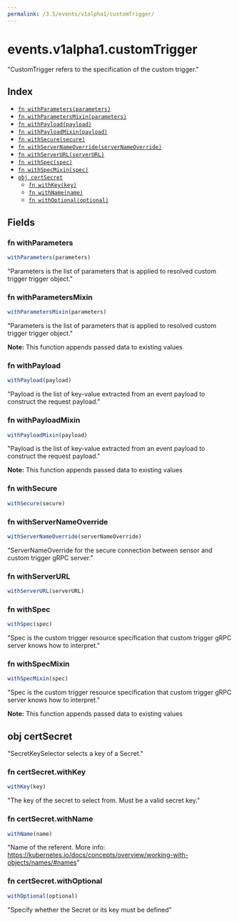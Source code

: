 ```yaml
---
permalink: /3.5/events/v1alpha1/customTrigger/
---
```


# events.v1alpha1.customTrigger

"CustomTrigger refers to the specification of the custom trigger."

## Index

* [`fn withParameters(parameters)`](#fn-withparameters)
* [`fn withParametersMixin(parameters)`](#fn-withparametersmixin)
* [`fn withPayload(payload)`](#fn-withpayload)
* [`fn withPayloadMixin(payload)`](#fn-withpayloadmixin)
* [`fn withSecure(secure)`](#fn-withsecure)
* [`fn withServerNameOverride(serverNameOverride)`](#fn-withservernameoverride)
* [`fn withServerURL(serverURL)`](#fn-withserverurl)
* [`fn withSpec(spec)`](#fn-withspec)
* [`fn withSpecMixin(spec)`](#fn-withspecmixin)
* [`obj certSecret`](#obj-certsecret)
  * [`fn withKey(key)`](#fn-certsecretwithkey)
  * [`fn withName(name)`](#fn-certsecretwithname)
  * [`fn withOptional(optional)`](#fn-certsecretwithoptional)

## Fields

### fn withParameters

```ts
withParameters(parameters)
```

"Parameters is the list of parameters that is applied to resolved custom trigger trigger object."

### fn withParametersMixin

```ts
withParametersMixin(parameters)
```

"Parameters is the list of parameters that is applied to resolved custom trigger trigger object."

**Note:** This function appends passed data to existing values

### fn withPayload

```ts
withPayload(payload)
```

"Payload is the list of key-value extracted from an event payload to construct the request payload."

### fn withPayloadMixin

```ts
withPayloadMixin(payload)
```

"Payload is the list of key-value extracted from an event payload to construct the request payload."

**Note:** This function appends passed data to existing values

### fn withSecure

```ts
withSecure(secure)
```



### fn withServerNameOverride

```ts
withServerNameOverride(serverNameOverride)
```

"ServerNameOverride for the secure connection between sensor and custom trigger gRPC server."

### fn withServerURL

```ts
withServerURL(serverURL)
```



### fn withSpec

```ts
withSpec(spec)
```

"Spec is the custom trigger resource specification that custom trigger gRPC server knows how to interpret."

### fn withSpecMixin

```ts
withSpecMixin(spec)
```

"Spec is the custom trigger resource specification that custom trigger gRPC server knows how to interpret."

**Note:** This function appends passed data to existing values

## obj certSecret

"SecretKeySelector selects a key of a Secret."

### fn certSecret.withKey

```ts
withKey(key)
```

"The key of the secret to select from.  Must be a valid secret key."

### fn certSecret.withName

```ts
withName(name)
```

"Name of the referent. More info: https://kubernetes.io/docs/concepts/overview/working-with-objects/names/#names"

### fn certSecret.withOptional

```ts
withOptional(optional)
```

"Specify whether the Secret or its key must be defined"